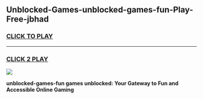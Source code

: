 
## Unblocked-Games-unblocked-games-fun-Play-Free-jbhad
<h3>
<a href="https://premium76.site?title=unblocked-games-fun&ref=22A">CLICK TO PLAY</a></h3>
<hr>

<h3>
<a href="https://premium76.site?title=unblocked-games-fun&ref=22A">CLICK 2 PLAY</a>
  
</h3>

<a href="https://premium76.site?title=unblocked-games-fun&ref=22A"><img src="https://clearcache.store/games.png"></a>


**unblocked-games-fun games unblocked: Your Gateway to Fun and Accessible Online Gaming**
